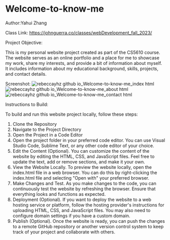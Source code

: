 # Welcome-to-know-me

Author:Yahui Zhang

Class Link: https://johnguerra.co/classes/webDevelopment_fall_2023/

Project Objective:

This is my personal website project created as part of the CS5610 course. The website serves as an online portfolio and a place for me to showcase my work, share my interests, and provide a bit of information about myself. It includes information about my educational background, skills, projects, and contact details.

Screenshot:
![rebeccayhz github io_Welcome-to-know-me_index html](https://github.com/RebeccaYHZ/Welcome-to-know-me/assets/144859286/c90e927b-b5a6-4997-9da2-beeed84447c7)
![rebeccayhz github io_Welcome-to-know-me_about html](https://github.com/RebeccaYHZ/Welcome-to-know-me/assets/144859286/2e84d17a-e3bb-4071-8167-c432138e2fd9)
![rebeccayhz github io_Welcome-to-know-me_contact html](https://github.com/RebeccaYHZ/Welcome-to-know-me/assets/144859286/9f846156-d2c9-42a8-96b5-d505d1cd4023)



Instructions to Build:

To build and run this website project locally, follow these steps:

1. Clone the Repository
2. Navigate to the Project Directory
3. Open the Project in a Code Editor
4. Open the project folder in your preferred code editor. You can use Visual Studio Code, Sublime Text, or any other code editor of your choice.
5. Edit the Content (Optional). You can customize the content of the website by editing the HTML, CSS, and JavaScript files. Feel free to update the text, add or remove sections, and make it your own.
6. View the Website Locally. To preview the website locally, open the index.html file in a web browser. You can do this by right-clicking the index.html file and selecting "Open with" your preferred browser.
7. Make Changes and Test. As you make changes to the code, you can continuously test the website by refreshing the browser. Ensure that everything looks and functions as expected.
8. Deployment (Optional). If you want to deploy the website to a web hosting service or platform, follow the hosting provider's instructions for uploading HTML, CSS, and JavaScript files. You may also need to configure domain settings if you have a custom domain.
9. Publish (Optional). Once the website is ready, you can push the changes to a remote GitHub repository or another version control system to keep track of your project and collaborate with others.

